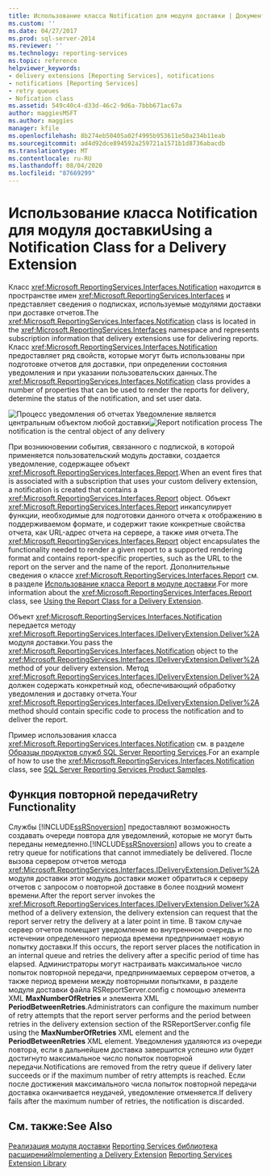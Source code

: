 ```yaml
---
title: Использование класса Notification для модуля доставки | Документы Майкрософт
ms.custom: ''
ms.date: 04/27/2017
ms.prod: sql-server-2014
ms.reviewer: ''
ms.technology: reporting-services
ms.topic: reference
helpviewer_keywords:
- delivery extensions [Reporting Services], notifications
- notifications [Reporting Services]
- retry queues
- Nofication class
ms.assetid: 549c40c4-d33d-46c2-9d6a-7bbb671ac67a
author: maggiesMSFT
ms.author: maggies
manager: kfile
ms.openlocfilehash: 8b274eb50405a02f4995b953611e50a234b11eab
ms.sourcegitcommit: ad4d92dce894592a259721a1571b1d8736abacdb
ms.translationtype: MT
ms.contentlocale: ru-RU
ms.lasthandoff: 08/04/2020
ms.locfileid: "87669299"
---
```

# <a name="using-a-notification-class-for-a-delivery-extension"></a><span data-ttu-id="4b9b6-102">Использование класса Notification для модуля доставки</span><span class="sxs-lookup"><span data-stu-id="4b9b6-102">Using a Notification Class for a Delivery Extension</span></span>
  <span data-ttu-id="4b9b6-103">Класс <xref:Microsoft.ReportingServices.Interfaces.Notification> находится в пространстве имен <xref:Microsoft.ReportingServices.Interfaces> и представляет сведения о подписках, используемые модулями доставки при доставке отчетов.</span><span class="sxs-lookup"><span data-stu-id="4b9b6-103">The <xref:Microsoft.ReportingServices.Interfaces.Notification> class is located in the <xref:Microsoft.ReportingServices.Interfaces> namespace and represents subscription information that delivery extensions use for delivering reports.</span></span> <span data-ttu-id="4b9b6-104">Класс <xref:Microsoft.ReportingServices.Interfaces.Notification> предоставляет ряд свойств, которые могут быть использованы при подготовке отчетов для доставки, при определении состояния уведомления и при указании пользовательских данных.</span><span class="sxs-lookup"><span data-stu-id="4b9b6-104">The <xref:Microsoft.ReportingServices.Interfaces.Notification> class provides a number of properties that can be used to render the reports for delivery, determine the status of the notification, and set user data.</span></span>

 <span data-ttu-id="4b9b6-105">![Процесс уведомления об отчетах](../../media/bk-ext-03.gif "Процесс уведомления об отчетах") Уведомление является центральным объектом любой доставки</span><span class="sxs-lookup"><span data-stu-id="4b9b6-105">![Report notification process](../../media/bk-ext-03.gif "Report notification process") The notification is the central object of any delivery</span></span>

 <span data-ttu-id="4b9b6-106">При возникновении события, связанного с подпиской, в которой применяется пользовательский модуль доставки, создается уведомление, содержащее объект <xref:Microsoft.ReportingServices.Interfaces.Report>.</span><span class="sxs-lookup"><span data-stu-id="4b9b6-106">When an event fires that is associated with a subscription that uses your custom delivery extension, a notification is created that contains a <xref:Microsoft.ReportingServices.Interfaces.Report> object.</span></span> <span data-ttu-id="4b9b6-107">Объект <xref:Microsoft.ReportingServices.Interfaces.Report> инкапсулирует функции, необходимые для подготовки данного отчета к отображению в поддерживаемом формате, и содержит такие конкретные свойства отчета, как URL-адрес отчета на сервере, а также имя отчета.</span><span class="sxs-lookup"><span data-stu-id="4b9b6-107">The <xref:Microsoft.ReportingServices.Interfaces.Report> object encapsulates the functionality needed to render a given report to a supported rendering format and contains report-specific properties, such as the URL to the report on the server and the name of the report.</span></span> <span data-ttu-id="4b9b6-108">Дополнительные сведения о классе <xref:Microsoft.ReportingServices.Interfaces.Report> см. в разделе [Использование класса Report в модуле доставки](../delivery-extension/using-the-report-class-for-a-delivery-extension.md).</span><span class="sxs-lookup"><span data-stu-id="4b9b6-108">For more information about the <xref:Microsoft.ReportingServices.Interfaces.Report> class, see [Using the Report Class for a Delivery Extension](../delivery-extension/using-the-report-class-for-a-delivery-extension.md).</span></span>

 <span data-ttu-id="4b9b6-109">Объект <xref:Microsoft.ReportingServices.Interfaces.Notification> передается методу <xref:Microsoft.ReportingServices.Interfaces.IDeliveryExtension.Deliver%2A> модуля доставки.</span><span class="sxs-lookup"><span data-stu-id="4b9b6-109">You pass the <xref:Microsoft.ReportingServices.Interfaces.Notification> object to the <xref:Microsoft.ReportingServices.Interfaces.IDeliveryExtension.Deliver%2A> method of your delivery extension.</span></span> <span data-ttu-id="4b9b6-110">Метод <xref:Microsoft.ReportingServices.Interfaces.IDeliveryExtension.Deliver%2A> должен содержать конкретный код, обеспечивающий обработку уведомления и доставку отчета.</span><span class="sxs-lookup"><span data-stu-id="4b9b6-110">Your <xref:Microsoft.ReportingServices.Interfaces.IDeliveryExtension.Deliver%2A> method should contain specific code to process the notification and to deliver the report.</span></span>

 <span data-ttu-id="4b9b6-111">Пример использования класса <xref:Microsoft.ReportingServices.Interfaces.Notification> см. в разделе [Образцы продуктов служб SQL Server Reporting Services](https://go.microsoft.com/fwlink/?LinkId=177889).</span><span class="sxs-lookup"><span data-stu-id="4b9b6-111">For an example of how to use the <xref:Microsoft.ReportingServices.Interfaces.Notification> class, see [SQL Server Reporting Services Product Samples](https://go.microsoft.com/fwlink/?LinkId=177889).</span></span>

## <a name="retry-functionality"></a><span data-ttu-id="4b9b6-112">Функция повторной передачи</span><span class="sxs-lookup"><span data-stu-id="4b9b6-112">Retry Functionality</span></span>
 <span data-ttu-id="4b9b6-113">Службы [!INCLUDE[ssRSnoversion](../../../includes/ssrsnoversion-md.md)] предоставляют возможность создавать очереди повтора для уведомлений, которые не могут быть переданы немедленно.</span><span class="sxs-lookup"><span data-stu-id="4b9b6-113">[!INCLUDE[ssRSnoversion](../../../includes/ssrsnoversion-md.md)] allows you to create a retry queue for notifications that cannot immediately be delivered.</span></span> <span data-ttu-id="4b9b6-114">После вызова сервером отчетов метода <xref:Microsoft.ReportingServices.Interfaces.IDeliveryExtension.Deliver%2A> модуля доставки этот модуль доставки может обратиться к серверу отчетов с запросом о повторной доставке в более поздний момент времени.</span><span class="sxs-lookup"><span data-stu-id="4b9b6-114">After the report server invokes the <xref:Microsoft.ReportingServices.Interfaces.IDeliveryExtension.Deliver%2A> method of a delivery extension, the delivery extension can request that the report server retry the delivery at a later point in time.</span></span> <span data-ttu-id="4b9b6-115">В таком случае сервер отчетов помещает уведомление во внутреннюю очередь и по истечении определенного периода времени предпринимает новую попытку доставки.</span><span class="sxs-lookup"><span data-stu-id="4b9b6-115">If this occurs, the report server places the notification in an internal queue and retries the delivery after a specific period of time has elapsed.</span></span> <span data-ttu-id="4b9b6-116">Администраторы могут настраивать максимальное число попыток повторной передачи, предпринимаемых сервером отчетов, а также период времени между повторными попытками, в разделе модуля доставки файла RSReportServer.config с помощью элемента XML **MaxNumberOfRetries** и элемента XML **PeriodBetweenRetries**.</span><span class="sxs-lookup"><span data-stu-id="4b9b6-116">Administrators can configure the maximum number of retry attempts that the report server performs and the period between retries in the delivery extension section of the RSReportServer.config file using the **MaxNumberOfRetries** XML element and the **PeriodBetweenRetries** XML element.</span></span> <span data-ttu-id="4b9b6-117">Уведомления удаляются из очереди повтора, если в дальнейшем доставка завершится успешно или будет достигнуто максимальное число попыток повторной передачи.</span><span class="sxs-lookup"><span data-stu-id="4b9b6-117">Notifications are removed from the retry queue if delivery later succeeds or if the maximum number of retry attempts is reached.</span></span> <span data-ttu-id="4b9b6-118">Если после достижения максимального числа попыток повторной передачи доставка оканчивается неудачей, уведомление отменяется.</span><span class="sxs-lookup"><span data-stu-id="4b9b6-118">If delivery fails after the maximum number of retries, the notification is discarded.</span></span>

## <a name="see-also"></a><span data-ttu-id="4b9b6-119">См. также:</span><span class="sxs-lookup"><span data-stu-id="4b9b6-119">See Also</span></span>
 <span data-ttu-id="4b9b6-120">[Реализация модуля доставки](../delivery-extension/implementing-a-delivery-extension.md) [Reporting Services библиотека расширений](../reporting-services-extension-library.md)</span><span class="sxs-lookup"><span data-stu-id="4b9b6-120">[Implementing a Delivery Extension](../delivery-extension/implementing-a-delivery-extension.md) [Reporting Services Extension Library](../reporting-services-extension-library.md)</span></span>


